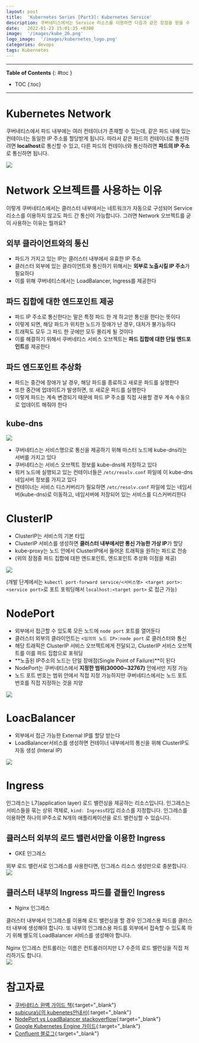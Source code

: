 ```yaml
---
layout: post
title:  'Kubernetes Series [Part3]: Kubernetes Service'
description: 쿠버네티스에서는 Service 리소스를 이용하면 다음과 같은 장점을 얻을 수 있습니다. 
date:   2022-01-23 15:01:35 +0300
image:  '/images/kube_26.png'
logo_image:  '/images/kubernetes_logo.png'
categories: devops
tags: Kubernetes
---
```


---
**Table of Contents**
{: #toc }
*  TOC
{:toc}

---

# Kubernetes Network  
쿠버네티스에서 파드 내부에는 여러 컨테이너가 존재할 수 있는데, 같은 파드 내에 있는 컨테이너는 동일한 IP 주소를 할당받게 됩니다. 따라서 같은 파드의 컨테이너로 통신하려면 **localhost**로 통신할 수 있고, 다른 파드의 컨테이너와 통신하려면 **파드의 IP 주소**로 통신하면 됩니다.  

![](../../images/kube_25.png)  

# Network 오브젝트를 사용하는 이유

이렇게 쿠버네티스에서는 클러스터 내부에서는 네트워크가 자동으로 구성되어 Service 리소스를 이용하지 않고도 파드 간 통신이 가능합니다. 그러면 Network 오브젝트를 굳이 사용하는 이유는 뭘까요?  

## 외부 클라이언트와의 통신

- 파드가 가지고 있는 IP는 클러스터 내부에서 유효한 IP 주소
- 클러스터 외부에 있는 클라이언트와 통신하기 위해서는 **외부로 노출시킬 IP 주소**가 필요하다
- 이를 위해 쿠버네티스에서는 LoadBalancer, Ingress를 제공한다

## 파드 집합에 대한 엔드포인트 제공

- 파드 IP 주소로 통신한다는 말은 특정 파드 한 개 하고만 통신을 한다는 뜻이다
- 이렇게 되면, 해당 파드가 위치한 노드가 장애가 난 경우, 대처가 불가능하다
- 트래픽도 모두 그 파드 한 곳에만 모두 몰리게 될 것이다
- 이를 해결하기 위해서 쿠버네티스 서비스 오브젝트는 **파드 집합에 대한 단일 엔드포인트**를 제공한다

## 파드 엔드포인트 추상화

- 파드는 중간에 장애가 날 경우, 해당 파드를 종료하고 새로운 파드를 실행한다
- 또한 중간에 업데이트가 발생하면, 또 새로운 파드를 실행한다
- 이렇게 파드는 계속 변경되기 때문에 파드 IP 주소를 직접 사용할 경우 계속 수동으로 업데이트 해줘야 한다

## kube-dns

![](/images/kube-dns.webp)

- 쿠버네티스는 서비스명으로 통신을 제공하기 위해 마스터 노드에 kube-dns라는 서버를 가지고 있다
- 쿠버네티스는 서비스 오브젝트 정보를 kube-dns에 저장하고 있다
- 워커 노드에 실행되고 있는 컨테이너들은 `/etc/resolv.conf` 파일에 이 kube-dns 네임서버 정보를 가지고 있다
- 컨테이너는 서비스 디스커버리가 필요하면 `/etc/resolv.conf` 파일에 있는 네임서버(kube-dns)로 이동하고, 네임서버에 저장되어 있는 서비스를 디스커버리한다

# ClusterIP

- ClusterIP는 서비스의 기본 타입
- ClusterIP 서비스를 생성하면 **클러스터 내부에서만 통신 가능한 가상 IP**가 할당 
- kube-proxy는 노드 안에서 ClusterIP에서 들어온 트래픽을 원하는 파드로 전송
- (위의 장점중 파드 집합에 대한 엔드포인트, 엔드포인트 추상화 이점을 제공)

![](../../images/kube_clusterip.png)

(개발 단계에서는 `kubectl port-forward service/<서비스명> <target port>:<service port>`로 포트 포워딩해서 `localhost:<target port>` 로 접근 가능)

# NodePort  
- 외부에서 접근할 수 있도록 모든 노드에 `node port` 포트를 열어둔다
- 클러스터 외부의 클라이언트는 `<임의의 노드 IP>:node port` 로 클러스터와 통신
- 해당 트래픽은 ClusterIP 서비스 오브젝트에게 전달되고, ClusterIP 서비스 오브젝트를 이를 파드 집합으로 포워딩
- **노출된 IP주소의 노드는 단일 장애점(Single Point of Failure)**이 된다
- NodePort는 쿠버네티스에서 **지정한 범위(30000~32767)** 안에서만 지정 가능
- 노드 포트 번호는 범위 안에서 직접 지정 가능하지만 쿠버네티스에서는 노드 포트 번호를 직접 지정하는 것을 지양 

![](/images/kube_node_port.png)

# LoacBalancer  

- 외부에서 접근 가능한 External IP를 할당 받는다
- LoadBalancer서비스를 생성하면 컨테이너 내부에서의 통신을 위해 ClusterIP도 자동 생성 (Interal IP)

![](/images/kube_load_balancer.png)
 
# Ingress
인그레스는 L7(application layer) 로드 밸런싱을 제공하는 리소스입니다. 인그레스는 서비스들을 묶는 상위 객체로, `kind: Ingress`타입 리소스를 지정합니다. 인그레스를 이용하면 하나의 IP주소로 N개의 애플리케이션을 로드 밸런싱할 수 있습니다.  
## 클러스터 외부의 로드 밸런서만을 이용한 Ingress
- GKE 인그레스  

외부 로드 밸런서로 인그레스를 사용한다면, 인그레스 리소스 생성만으로 충분합니다.  
![](../../images/kube_ingress.png)
## 클러스터 내부의 Ingress 파드를 곁들인 Ingress
- Nginx 인그레스  
 
클러스터 내부에서 인그레스를 이용해 로드 밸런싱을 할 경우 인그레스용 파드를 클러스터 내부에 생성해야 합니다. 또 내부의 인그레스용 파드를 외부에서 접속할 수 있도록 하기 위해 별도의 LoadBalancer 서비스를 생성해야 합니다.  

Nginx 인그레스 컨트롤러는 이름은 컨트롤러이지만 L7 수준의 로드 밸런싱을 직접 처리하기도 합니다.  
![](../../images/kube_30.png)

# 참고자료
- [쿠버네티스 완벽 가이드 책](http://www.kyobobook.co.kr/product/detailViewKor.laf?ejkGb=KOR&mallGb=KOR&barcode=9791165216283){:target="_blank"}  
- [subicura님의 kubenetes안내서](https://subicura.com/k8s/guide/){:target="_blank"}
- [NodePort vs LoadBalancer stackoverflow](https://stackoverflow.com/questions/65887993/when-to-choose-loadbalancer-over-nodeport-service-typeor-vice-versa-in-kub){:target="_blank"}  
- [Google Kubernetes Engine 가이드](https://cloud.google.com/kubernetes-engine/docs/concepts/network-overview){:target="_blank"}  
- [Confluent 블로그](https://www.confluent.io/blog/kafka-listeners-explained/){:target="_blank"} 